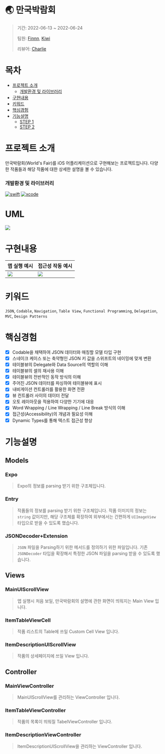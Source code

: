 # 🌏 만국박람회
> 기간: 2022-06-13 ~ 2022-06-24
> 
> 팀원: [Finnn](https://github.com/finnn1), [Kiwi](https://github.com/kiwi1023)
> 
> 리뷰어: [Charlie](https://github.com/kcharliek)

# 목차
* [프로젝트 소개](#프로젝트-소개)
    * [개발환경 및 라이브러리](#개발환경-및-라이브러리)
* [구현내용](#구현내용)
* [키워드](#키워드)
* [핵심경험](#핵심경험)
* [기능설명](#기능설명)
    * [STEP 1](https://github.com/finnn1/ios-exposition-universelle/blob/STEP2/Docs/STEP01.md)
    * [STEP 2](https://github.com/finnn1/ios-exposition-universelle/blob/STEP2/Docs/STEP02.md)

# 프로젝트 소개
만국박람회(World's Fair)를 iOS 어플리케이션으로 구현해보는 프로젝트입니다.
다양한 작품들과 해당 작품에 대한 상세한 설명을 볼 수 있습니다.

### 개발환경 및 라이브러리
[![swift](https://img.shields.io/badge/swift-5.6-orange)]()
[![xcode](https://img.shields.io/badge/Xcode-13.3-blue)]()

# UML
![](https://i.imgur.com/lv0w1TS.png)

# 구현내용

| 앱 실행 예시 | 접근성 작동 예시 |
| -------- | -------- |
| ![](https://i.imgur.com/YcqIodV.gif) | ![](https://i.imgur.com/Ewx5BHc.gif)
# 키워드


`JSON`, `Codable`, `Navigation`, `Table View`, `Functional Programming`, `Delegation`, `MVC`, `Design Patterns`

# 핵심경험
- [x] Codable을 채택하여 JSON 데이터와 매칭할 모델
 타입 구현
- [x] 스네이크 케이스 또는 축약형인 JSON 키 값을 스위프트의 네이밍에 맞게 변환
- [x] 테이블뷰의 Delegate와 Data Source의 역할의 이해
- [x] 테이블뷰의 셀의 재사용 이해
- [x] 테이블뷰의 전반적인 동작 방식의 이해
- [x] 주어진 JSON 데이터를 파싱하여 테이블뷰에 표시
- [x] 내비게이션 컨트롤러를 활용한 화면 전환
- [x] 뷰 컨트롤러 사이의 데이터 전달
- [x] 오토 레이아웃을 적용하여 다양한 기기에 대응
- [x] Word Wrapping / Line Wrapping / Line Break 방식의 이해
- [x] 접근성(Accessibility)의 개념과 필요성 이해
- [x] Dynamic Types를 통해 텍스트 접근성 향상

# 기능설명
## Models
### Expo
> Expo의 정보를 parsing 받기 위한 구조체입니다.
### Entry
> 작품들의 정보를 parsing 받기 위한 구조체입니다.
> 작품 이미지의 정보는 `string` 값이지만, 해당 구조체를 확장하여 외부에서는 간편하게 `UIImageView` 타입으로 받을 수 있도록 했습니다.
### JSONDecoder+Extension
> `JSON` 파일을 Parsing하기 위한 메서드를 정의하기 위한 파일입니다.
> 기존 `JSONDecoder` 타입을 확장해서 특정한 JSON 파일을 parsing 받을 수 있도록 했습니다.

## Views
### MainUIScrollView
> 앱 실행시 처음 보일, 만국박람회의 설명에 관한 화면이 띄워지는 Main View 입니다.
### ItemTableViewCell
> 작품 리스트의 Table에 쓰일 Custom Cell View 입니다.
### ItemDescriptionUIScrollView
> 작품의 상세페이지에 쓰일 View 입니다.

## Controller
### MainViewController
> MainUIScrollView를 관리하는 ViewController 입니다.
### ItemTableViewController
> 작품의 목록이 띄워질 TabelViewController 입니다.
### ItemDescriptionViewController
> ItemDescriptionUIScrollView을 관리하는 ViewController 입니다.
